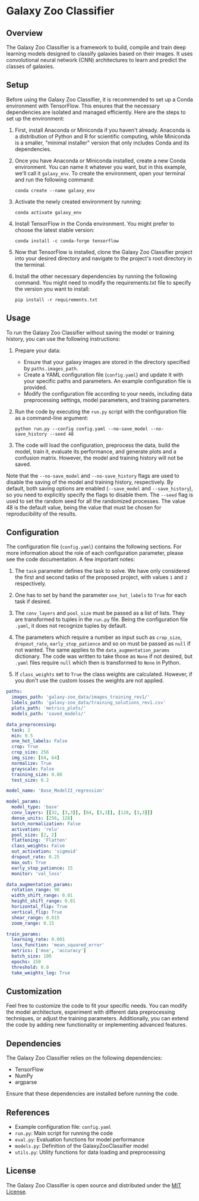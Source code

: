 
# Galaxy Zoo Classifier

## Overview
The Galaxy Zoo Classifier is a framework to build, compile and train deep learning models designed to classify galaxies based on their images. It uses convolutional neural network (CNN) architectures to learn and predict the classes of galaxies.

## Setup
Before using the Galaxy Zoo Classifier, it is recommended to set up a Conda environment with TensorFlow. This ensures that the necessary dependencies are isolated and managed efficiently. Here are the steps to set up the environment:

1. First, install Anaconda or Miniconda if you haven't already. Anaconda is a distribution of Python and R for scientific computing, while Miniconda is a smaller, "minimal installer" version that only includes Conda and its dependencies.

2. Once you have Anaconda or Miniconda installed, create a new Conda environment. You can name it whatever you want, but in this example, we'll call it `galaxy_env`. To create the environment, open your terminal and run the following command:
   ```shell
   conda create --name galaxy_env
   ```

3. Activate the newly created environment by running:
   ```shell
   conda activate galaxy_env
   ```

4. Install TensorFlow in the Conda environment. You might prefer to choose the latest stable version:
   ```shell
   conda install -c conda-forge tensorflow
   ```

5. Now that TensorFlow is installed, clone the Galaxy Zoo Classifier project into your desired directory and navigate to the project's root directory in the terminal.

6. Install the other necessary dependencies by running the following command. You might need to modify the requirements.txt file to specify the version you want to install:
   ```shell
   pip install -r requirements.txt
   ```

## Usage
To run the Galaxy Zoo Classifier without saving the model or training history, you can use the following instructions:

1. Prepare your data:
   - Ensure that your galaxy images are stored in the directory specified by `paths.images_path`.
   - Create a YAML configuration file (`config.yaml`) and update it with your specific paths and parameters. An example configuration file is provided.
   - Modify the configuration file according to your needs, including data preprocessing settings, model parameters, and training parameters.

2. Run the code by executing the `run.py` script with the configuration file as a command-line argument:
   ```shell
   python run.py --config config.yaml --no-save_model --no-save_history --seed 48
   ```

3. The code will load the configuration, preprocess the data, build the model, train it, evaluate its performance, and generate plots and a confusion matrix. However, the model and training history will not be saved.

Note that the `--no-save_model` and `--no-save_history` flags are used to disable the saving of the model and training history, respectively. By default, both saving options are enabled (`--save_model` and `--save_history`), so you need to explicitly specify the flags to disable them. The `--seed` flag is used to set the random seed for all the randomized processes. The value 48 is the default value, being the value that must be chosen for reproducibility of the results.

## Configuration
The configuration file (`config.yaml`) contains the following sections. For more information about the role of each configuration parameter, please see the code documentation. A few  important notes:

1. The `task` parameter defines the task to solve. We have only considered the first and second tasks of the proposed project, with values `1` and `2` respectively. 

2. One has to set by hand the parameter `one_hot_labels` to `True` for each task if desired.

3. The `conv_layers` and `pool_size` must be passed as a list of lists. They are transformed to tuples in the `run.py` file. Being the configuration file `.yaml`, it does not recognize tuples by default.

4. The parameters which require a number as input such as `crop_size`, `dropout_rate`, `early_stop_patience` and so on must be passed as `null` if not wanted. The same applies to the `data_augmentation_params` dictionary. The code was written to take those as `None` if not desired, but `.yaml` files require `null` which then is transformed to `None` in Python.

5. If `class_weights` set to `True` the class weights are calculated. However, if you don't use the custom losses the weights are not applied. 

```yaml
paths:
  images_path: 'galaxy-zoo_data/images_training_rev1/'
  labels_path: 'galaxy-zoo_data/training_solutions_rev1.csv'
  plots_path: 'metrics_plots/'
  models_path: 'saved_models/'

data_preprocessing:
  task: 2
  min: 0.5
  one_hot_labels: False
  crop: True
  crop_size: 256
  img_size: [64, 64]
  normalize: True
  grayscale: False
  training_size: 0.80
  test_size: 0.2

model_name: 'Base_ModelII_regression'

model_params:
  model_type: 'base'
  conv_layers: [[32, [3,3]], [64, [3,3]], [128, [3,3]]]
  dense_units: [256, 128]
  batch_normalization: False
  activation: 'relu'
  pool_size: [2, 2]
  flattening: 'Flatten'
  class_weights: False
  out_activation: 'sigmoid'
  dropout_rate: 0.25
  max_out: True
  early_stop_patience: 15
  monitor: 'val_loss'

data_augmentation_params:
  rotation_range: 90
  width_shift_range: 0.01
  height_shift_range: 0.01
  horizontal_flip: True
  vertical_flip: True
  shear_range: 0.015
  zoom_range: 0.15

train_params:
  learning_rate: 0.001
  loss_function: 'mean_squared_error'
  metrics: ['mse', 'accuracy']
  batch_size: 100
  epochs: 150
  threshold: 0.0
  take_weights_log: True
```

## Customization
Feel free to customize the code to fit your specific needs. You can modify the model architecture, experiment with different data preprocessing techniques, or adjust the training parameters. Additionally, you can extend the code by adding new functionality or implementing advanced features.

## Dependencies
The Galaxy Zoo Classifier relies on the following dependencies:
- TensorFlow
- NumPy
- argparse

Ensure that these dependencies are installed before running the code.

## References
- Example configuration file: `config.yaml`
- `run.py`: Main script for running the code
- `eval.py`: Evaluation functions for model performance
- `models.py`: Definition of the GalaxyZooClassifier model
- `utils.py`: Utility functions for data loading and preprocessing

## License
The Galaxy Zoo Classifier is open source and distributed under the [MIT License](LICENSE).

